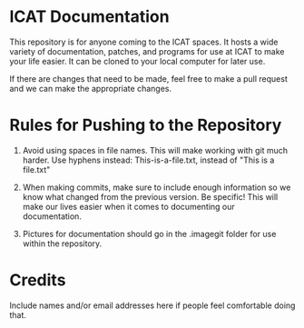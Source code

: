 # ICAT Documentation

This repository is for anyone coming to the ICAT spaces. It hosts a wide variety of documentation, patches, and programs for use at ICAT to make your life easier. It can be cloned to your local computer for later use.

If there are changes that need to be made, feel free to make a pull request and we can make the appropriate changes.

# Rules for Pushing to the Repository

1. Avoid using spaces in file names. This will make working with git much harder. Use hyphens instead: This-is-a-file.txt, instead of "This is a file.txt"

2. When making commits, make sure to include enough information so we know what changed from the previous version. Be specific! This will make our lives easier when it comes to documenting our documentation.

3. Pictures for documentation should go in the .imagegit folder for use within the repository.

# Credits

Include names and/or email addresses here if people feel comfortable doing that.
